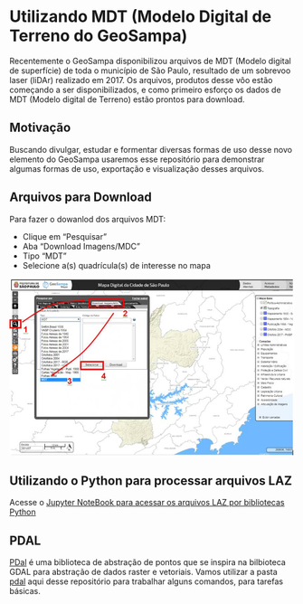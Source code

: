 # Utilizando MDT (Modelo Digital de Terreno do GeoSampa)

Recentemente o GeoSampa disponibilizou arquivos de MDT (Modelo digital de superfície) de toda o município de São Paulo, resultado de um sobrevoo laser (liDAr) realizado em 2017. Os arquivos, produtos desse vôo estão começando a ser disponibilizados, e como primeiro esforço os dados de MDT (Modelo digital de Terreno) estão prontos para download.

## Motivação

Buscando divulgar, estudar e formentar diversas formas de uso desse novo elemento do GeoSampa usaremos esse repositório para demonstrar algumas formas de uso, exportação e visualização desses arquivos.

## Arquivos para Download

Para fazer o dowanlod dos arquivos MDT:

* Clique em “Pesquisar”
* Aba “Download Imagens/MDC”
* Tipo “MDT”
* Selecione a(s) quadrícula(s) de interesse no mapa

![](https://raw.githubusercontent.com/geoinfo-smdu/usando-MDT/master/images/mdt-como-fazer-download.jpg)

## Utilizando o Python para processar arquivos LAZ

Acesse o [Jupyter NoteBook para acessar os arquivos LAZ por bibliotecas Python](https://github.com/geoinfo-smdu/usando-MDT/blob/master/Abrindo%20arquivo%20LAZ%20de%20MDT%20em%20Python.ipynb)

## PDAL

[PDal](https://pdal.io/) é uma biblioteca de abstração de pontos que se inspira na bilbioteca GDAL para abstração de dados raster e vetoriais. Vamos utilizar a pasta [pdal](https://github.com/geoinfo-smdu/usando-MDT/tree/master/pdal) aqui desse repositório para trabalhar alguns comandos, para tarefas básicas.